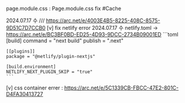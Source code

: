 
page.module.css : Page.module.css fix
#Cache
<!--getItemLimited() lesson13::11:28-->

2024.07.17 수 /// https://arc.net/e/4003E4B5-8225-408C-8575-9D51C7D7CCB0
[v] fix netlify error 2024.07.17 수
netlify.toml → https://arc.net/e/BC3BF0BD-ED25-4D93-9DCC-2734B09001ED
	```toml
	[build]
  	command = "next build"
  	publish = ".next"

	[[plugins]]
  	package = "@netlify/plugin-nextjs"

	[build.environment]
  	NETLIFY_NEXT_PLUGIN_SKIP = "true"
	```
[v] css container errer : https://arc.net/e/5C1339CB-FBCC-47E2-801C-D4FA30413727